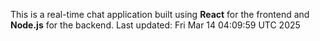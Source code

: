 This is a real-time chat application built using **React** for the frontend and **Node.js** for the backend.
Last updated: Fri Mar 14 04:09:59 UTC 2025
